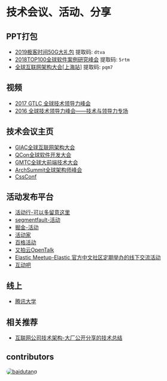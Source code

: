# 技术会议、活动、分享

## PPT打包
* [2019极客时间50G大礼包](https://pan.baidu.com/s/1ciU3H2WREoQnxR7ZnqJSPw) 提取码: <code>dtva</code>
* [2018TOP100全球软件案例研究峰会](https://pan.baidu.com/s/1ikqPLQRzIyjReOszkmw7zg) 提取码: <code>5rtm</code>
* [全球互联网架构大会[上海站]](https://pan.baidu.com/s/1omz7ngysZCHq1UBUTwJjLg) 提取码: <code>pqm7</code>

## 视频
* [2017 GTLC 全球技术领导力峰会](https://daxue.qq.com/content/content/id/3384)
* [2016 全球技术领导力峰会——技术与领导力专场](https://daxue.qq.com/content/content/id/2732)

## 技术会议主页
* [GIAC全球互联网架构大会](http://www.thegiac.com/index.php)
* [QCon全球软件开发大会](https://2019.qconbeijing.com/)
* [GMTC全球大前端技术大会](https://gmtc2019.geekbang.org/)
* [ArchSummit全球架构师峰会](https://sz2019.archsummit.com/)
* [CssConf](http://cssconf.org/)

## 活动发布平台
* [活动行-可以多留意这里](http://www.huodongxing.com/)
* [segmentfault-活动](https://segmentfault.com/events)
* [掘金-活动](https://juejin.im/events/all)
* [活动家](https://www.huodongjia.com/)
* [百格活动](https://www.bagevent.com/)
* [又拍云OpenTalk](https://opentalk.upyun.com/)
* [Elastic Meetup-Elastic 官方中文社区定期举办的线下交流活动](https://meetup.elasticsearch.cn/event/index.html)
* [互动吧](https://www.hdb.com/)

## 线上
* [腾讯大学](https://daxue.qq.com/)

## 相关推荐
* [互联网公司技术架构-大厂公开分享的技术总结](https://github.com/davideuler/architecture.of.internet-product)

## contributors
<a href="https://github.com/baiyutang"><img src="https://avatars3.githubusercontent.com/u/10782183?s=30" alt="baidutang" style="border-radius:15px">
</a>
